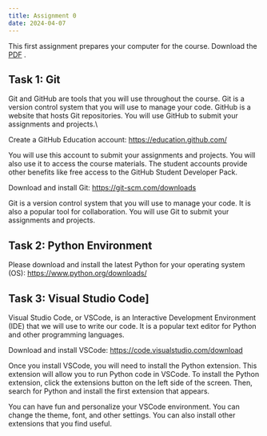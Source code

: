 ```yaml
---
title: Assignment 0
date: 2024-04-07
---
```


This first assignment prepares your computer for the course. Download the <a href="/Introduction to Python/Lectures/Lecture_00/lecture0.pdf">PDF</a> . 

## Task 1: Git

Git and GitHub are tools that you will use throughout the course. Git is a version control system that you will use to manage your code. GitHub is a website that hosts Git repositories. You will use GitHub to submit your assignments and projects.\\

Create a GitHub Education account: https://education.github.com/
    
You will use this account to submit your assignments and projects. You will also use it to access the course materials. The student accounts provide other benefits like free access to the GitHub Student Developer Pack.
    
Download and install Git: https://git-scm.com/downloads
    
Git is a version control system that you will use to manage your code. It is also a popular tool for collaboration. You will use Git to submit your assignments and projects.
    

## Task 2: Python Environment

Please download and install the latest Python for your operating system (OS): https://www.python.org/downloads/


## Task 3: Visual Studio Code]

Visual Studio Code, or VSCode, is an Interactive Development Environment (IDE) that we will use to write our code. It is a popular text editor for Python and other programming languages. 

Download and install VSCode: https://code.visualstudio.com/download 


Once you install VSCode, you will need to install the Python extension. This extension will allow you to run Python code in VSCode. To install the Python extension, click the extensions button on the left side of the screen. Then, search for Python and install the first extension that appears.

You can have fun and personalize your VSCode environment. You can change the theme, font, and other settings. You can also install other extensions that you find useful.